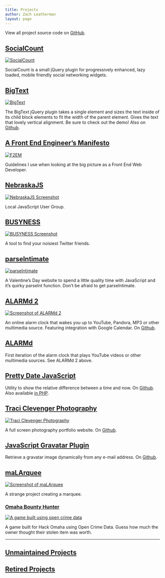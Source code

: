 ```yaml
---
title: Projects
author: Zach Leatherman
layout: page
---
```


View all project source code on [GitHub](https://github.com/zachleat/).

## [SocialCount][socialcount]
[![](socialcount.png "SocialCount")][socialcount]

[socialcount]: /web/socialcount/

SocialCount is a small jQuery plugin for progressively enhanced, lazy loaded, mobile friendly social networking widgets.

## [BigText][bt]
[![](/web/wp-content/uploads/2009/12/Screen-shot-2011-01-14-at-6.46.00-PM.png "BigText")][bt]

[bt]:/web/bigtext-makes-text-big/

 The BigText jQuery plugin takes a single element and sizes the text inside of its child block elements to fit the width of the parent element. Gives the text that lovely vertical alignment. Be sure to check out the demo! Also on [Github](http://github.com/zachleat/bigtext).

## [A Front End Engineer’s Manifesto][f2em]
[![](f2em.png "F2EM")][f2em]

[f2em]: /web/manifesto/

Guidelines I use when looking at the big picture as a Front End Web Developer. 

## [NebraskaJS][nejs]
[![](nebraskajs.png "NebraskaJS Screenshot")][nejs]

[nejs]: http://nebraskajs.com/

Local JavaScript User Group.

## [BUSYNESS][biz]
[![](busyness.png "BUSYNESS Screenshot")][biz]

[biz]: http://www.busyness.io/

A tool to find your noisiest Twitter friends.

## [parseIntimate][pi]
[![](/web/wp-content/uploads/2009/12/Screen-Shot-2012-02-17-at-7.49.26-PM1.png "parseIntimate")][pi]

[pi]: http://zachleat.com/parseintimate/

 A Valentine’s Day website to spend a little quality time with JavaScript and it’s quirky parseInt function. Don’t be afraid to get parseIntimate.

## [ALARMd 2][alarmd2]
[![Screenshot of ALARMd 2](/web/wp-content/uploads/2009/12/Screen-shot-2009-12-30-at-10.50.03-PM.png "ALARMd 2")][alarmd2]

[alarmd2]: /alarmd2/

An online alarm clock that wakes you up to YouTube, Pandora, MP3 or other multimedia source. Featuring integration with Google Calendar.  On [Github](http://github.com/zachleat/ALARMd).

## [ALARMd](/alarmd/)

First iteration of the alarm clock that plays YouTube videos or other multimedia sources.  See ALARMd 2 above.

## [Pretty Date JavaScript](/web/yet-another-pretty-date-javascript/)

Utility to show the relative difference between a time and now. On [Github](http://github.com/zachleat/Humane-Dates). Also available [in PHP](/web/php-pretty-date/).

## [Traci Clevenger Photography][tc]
[![](/web/wp-content/uploads/2009/12/Screen-shot-2009-12-30-at-11.28.09-PM.png "Traci Clevenger Photography")][tc]

[tc]: http://www.traciclevenger.com/

A full screen photography portfolio website. On [Github](http://github.com/zachleat/Parlour).

## [JavaScript Gravatar Plugin](/web/scare-your-visitors-with-this-javascript-gravatar-plugin/)

Retrieve a gravatar image dynamically from any e-mail address. On [Github](http://github.com/zachleat/jQuery-Gravatar).

## [maLArquee][mal]
[![Screenshot of maLArquee](/web/wp-content/uploads/2009/12/Screen-shot-2009-12-30-at-10.50.55-PM.png "maLArquee")][mal]

[mal]: /projects/Malarquee/

A strange project creating a marquee.

### [Omaha Bounty Hunter][obh]
[![A game built using open crime data](/web/wp-content/uploads/2009/12/omahabountyhunter.png)][obh]

 [obh]: http://obh.herokuapp.com/

 A game built for Hack Omaha using Open Crime Data. Guess how much the owner thought their stolen item was worth.

* * *

## [Unmaintained Projects](/web/projects/unmaintained/)

## [Retired Projects](/web/projects/retired/)

